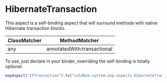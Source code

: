 # HibernateTransaction

This aspect is a self-binding aspect that will surround methods with native Hibernate transaction blocks.

| ClassMatcher | MethodMatcher |
| --- | --- |
| any | annotatedWith:transactional |

To use, just declare in your binder, overriding the self-binding is totally optional.

```javascript
mapAspect("CFTransaction").to("coldbox.system.aop.aspects.HibernateTransaction");
```

